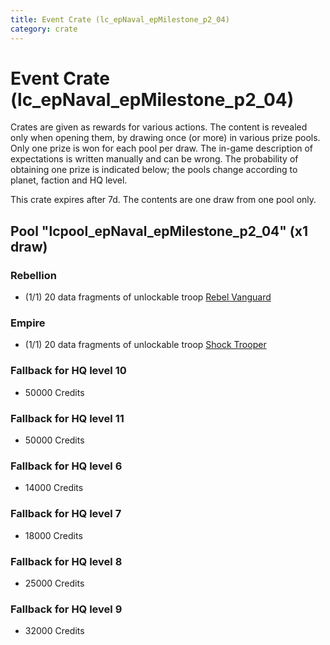 ```yaml
---
title: Event Crate (lc_epNaval_epMilestone_p2_04)
category: crate
---
```


# Event Crate (lc_epNaval_epMilestone_p2_04)

Crates are given as rewards for various actions. The content is revealed only when opening them, by drawing once (or more) in various prize pools. Only one prize is won for each pool per draw. The in-game description of expectations is written manually and can be wrong. The probability of obtaining one prize is indicated below; the pools change according to planet, faction and HQ level.

This crate expires after 7d. The contents are one draw from one pool only.

## Pool "lcpool_epNaval_epMilestone_p2_04" (x1 draw)

### Rebellion

  * (1/1) 20 data fragments of unlockable troop [Rebel Vanguard](Vanguard)

### Empire

  * (1/1) 20 data fragments of unlockable troop [Shock Trooper](Shock)

### Fallback for HQ level 10

  * 50000 Credits

### Fallback for HQ level 11

  * 50000 Credits

### Fallback for HQ level 6

  * 14000 Credits

### Fallback for HQ level 7

  * 18000 Credits

### Fallback for HQ level 8

  * 25000 Credits

### Fallback for HQ level 9

  * 32000 Credits